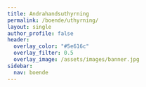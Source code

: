 ```yaml
---
title: Andrahandsuthyrning
permalink: /boende/uthyrning/
layout: single
author_profile: false
header:
  overlay_color: "#5e616c"
  overlay_filter: 0.5
  overlay_image: /assets/images/banner.jpg
sidebar:
  nav: boende
---
```

